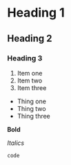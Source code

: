# Heading 1
## Heading 2
### Heading 3

1. Item one
1. Item two
1. Item three

- Thing one
- Thing two
- Thing three

**Bold**

*Italics*

`code`